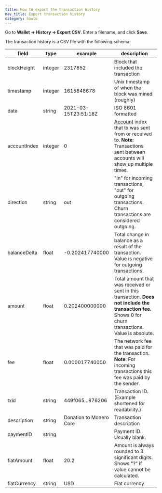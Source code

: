 ```yaml
---
title: How to export the transaction history
nav_title: Export transaction history
category: howto
---
```


Go to **Wallet → History → Export CSV**. Enter a filename, and click **Save**.

The transaction history is a CSV file with the following schema:

|field|type|example|description|
|-----|----|-----------|-------|
|blockHeight|integer|2317852|Block that included the transaction|
|timestamp|integer|1615848678|Unix timestamp of when the block was mined (roughly)|
|date|string|2021-03-15T23:51:18Z|ISO 8601 formatted|
|accountIndex|integer|0|[Account](account) index that tx was sent from or received to. **Note**: Transactions sent between accounts will show up multiple times.|
|direction|string|out|"in" for incoming transactions, "out" for outgoing transactions. Churn transactions are considered outgoing.|
|balanceDelta|float|-0.202417740000|Total change in balance as a result of the transaction. Value is negative for outgoing transactions.|
|amount|float|0.202400000000|Total amount that was received or sent in this transaction. **Does not include the transaction fee.** Shows 0 for churn transactions. Value is absolute. |
|fee|float|0.000017740000|The network fee that was paid for the transaction. **Note**: For incoming transactions this fee was paid by the sender.|
|txid|string|449f065...876206|Transaction ID. (Example shortened for readability.)|
|description|string|Donation to Monero Core|Transaction description|
|paymentID|string||Payment ID. Usually blank.|
|fiatAmount|float|20.2|Amount is always rounded to 3 significant digits. Shows "?" if value cannot be calculated.|
|fiatCurrency|string|USD|Fiat currency|

